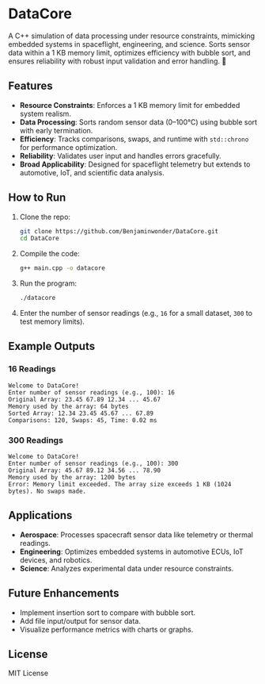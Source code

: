 # DataCore

A C++ simulation of data processing under resource constraints, mimicking embedded systems in spaceflight, engineering, and science. Sorts sensor data within a 1 KB memory limit, optimizes efficiency with bubble sort, and ensures reliability with robust input validation and error handling. 🌌

## Features
- **Resource Constraints**: Enforces a 1 KB memory limit for embedded system realism.
- **Data Processing**: Sorts random sensor data (0–100°C) using bubble sort with early termination.
- **Efficiency**: Tracks comparisons, swaps, and runtime with `std::chrono` for performance optimization.
- **Reliability**: Validates user input and handles errors gracefully.
- **Broad Applicability**: Designed for spaceflight telemetry but extends to automotive, IoT, and scientific data analysis.

## How to Run
1. Clone the repo:
   ```bash
   git clone https://github.com/Benjaminwonder/DataCore.git
   cd DataCore
   ```
2. Compile the code:
   ```bash
   g++ main.cpp -o datacore
   ```
3. Run the program:
   ```bash
   ./datacore
   ```
4. Enter the number of sensor readings (e.g., `16` for a small dataset, `300` to test memory limits).

## Example Outputs
### 16 Readings
```
Welcome to DataCore!
Enter number of sensor readings (e.g., 100): 16
Original Array: 23.45 67.89 12.34 ... 45.67
Memory used by the array: 64 bytes
Sorted Array: 12.34 23.45 45.67 ... 67.89
Comparisons: 120, Swaps: 45, Time: 0.02 ms
```

### 300 Readings
```
Welcome to DataCore!
Enter number of sensor readings (e.g., 100): 300
Original Array: 45.67 89.12 34.56 ... 78.90
Memory used by the array: 1200 bytes
Error: Memory limit exceeded. The array size exceeds 1 KB (1024 bytes). No swaps made.
```

## Applications
- **Aerospace**: Processes spacecraft sensor data like telemetry or thermal readings.
- **Engineering**: Optimizes embedded systems in automotive ECUs, IoT devices, and robotics.
- **Science**: Analyzes experimental data under resource constraints.

## Future Enhancements
- Implement insertion sort to compare with bubble sort.
- Add file input/output for sensor data.
- Visualize performance metrics with charts or graphs.

## License
MIT License